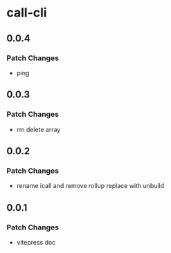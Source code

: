 # call-cli

## 0.0.4

### Patch Changes

- ping

## 0.0.3

### Patch Changes

- rm delete array

## 0.0.2

### Patch Changes

- rename icall and remove rollup replace with unbuild

## 0.0.1

### Patch Changes

- vitepress doc
